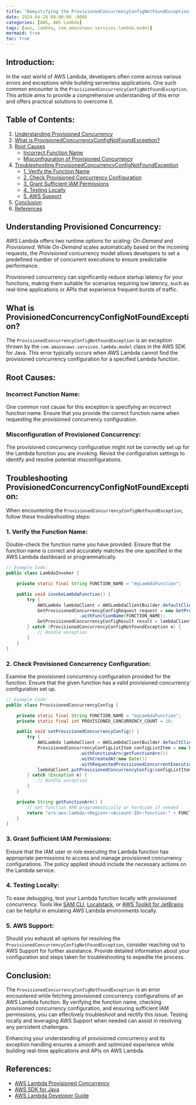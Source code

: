 ```yaml
---
title: "Demystifying the ProvisionedConcurrencyConfigNotFoundException in AWS Lambda"
date: 2024-04-28 09:00:00 -0000
categories: [AWS, AWS Lambda]
tags: [aws, lambda, com.amazonaws.services.lambda.model]
mermaid: true
toc: true
---
```



## Introduction:

In the vast world of AWS Lambda, developers often come across various errors and exceptions while building serverless applications. One such common encounter is the `ProvisionedConcurrencyConfigNotFoundException`. This article aims to provide a comprehensive understanding of this error and offers practical solutions to overcome it.

## Table of Contents:

1. [Understanding Provisioned Concurrency](#understanding-provisioned-concurrency)
2. [What is ProvisionedConcurrencyConfigNotFoundException?](#what-is-provisionedconcurrencyconfignotfoundexception)
3. [Root Causes](#root-causes)
    - [Incorrect Function Name](#incorrect-function-name)
    - [Misconfiguration of Provisioned Concurrency](#misconfiguration-of-provisioned-concurrency)
4. [Troubleshooting ProvisionedConcurrencyConfigNotFoundException](#troubleshooting-provisionedconcurrencyconfignotfoundexception)
   - [1. Verify the Function Name](#1-verify-the-function-name)
   - [2. Check Provisioned Concurrency Configuration](#2-check-provisioned-concurrency-configuration)
   - [3. Grant Sufficient IAM Permissions](#3-grant-sufficient-iam-permissions)
   - [4. Testing Locally](#4-testing-locally)
   - [5. AWS Support](#5-aws-support)
5. [Conclusion](#conclusion)
6. [References](#references)

## Understanding Provisioned Concurrency:

AWS Lambda offers two runtime options for scaling: *On-Demand* and *Provisioned*. While *On-Demand* scales automatically based on the incoming requests, the *Provisioned* concurrency model allows developers to set a predefined number of concurrent executions to ensure predictable performance.

Provisioned concurrency can significantly reduce startup latency for your functions, making them suitable for scenarios requiring low latency, such as real-time applications or APIs that experience frequent bursts of traffic.

## What is ProvisionedConcurrencyConfigNotFoundException?

The `ProvisionedConcurrencyConfigNotFoundException` is an exception thrown by the `com.amazonaws.services.lambda.model` class in the AWS SDK for Java. This error typically occurs when AWS Lambda cannot find the provisioned concurrency configuration for a specified Lambda function.

## Root Causes:

### Incorrect Function Name:

One common root cause for this exception is specifying an incorrect function name. Ensure that you provide the correct function name when requesting the provisioned concurrency configuration.

### Misconfiguration of Provisioned Concurrency:

The provisioned concurrency configuration might not be correctly set up for the Lambda function you are invoking. Revisit the configuration settings to identify and resolve potential misconfigurations.

## Troubleshooting ProvisionedConcurrencyConfigNotFoundException:

When encountering the `ProvisionedConcurrencyConfigNotFoundException`, follow these troubleshooting steps:

### 1. Verify the Function Name:

Double-check the function name you have provided. Ensure that the function name is correct and accurately matches the one specified in the AWS Lambda dashboard or programmatically.

```java
// Example Code:
public class LambdaInvoker {

    private static final String FUNCTION_NAME = "myLambdaFunction";

    public void invokeLambdaFunction() {
        try {
            AWSLambda lambdaClient = AWSLambdaClientBuilder.defaultClient();
            GetProvisionedConcurrencyConfigRequest request = new GetProvisionedConcurrencyConfigRequest()
                            .withFunctionName(FUNCTION_NAME);
            GetProvisionedConcurrencyConfigResult result = lambdaClient.getProvisionedConcurrencyConfig(request);
        } catch (ProvisionedConcurrencyConfigNotFoundException e) {
            // Handle exception
        }
    }
}
```

### 2. Check Provisioned Concurrency Configuration:

Examine the provisioned concurrency configuration provided for the function. Ensure that the given function has a valid provisioned concurrency configuration set up.

```java
// Example Code:
public class ProvisionedConcurrencyConfig {

    private static final String FUNCTION_NAME = "myLambdaFunction";
    private static final int PROVISIONED_CONCURRENCY_COUNT = 10;

    public void setProvisionedConcurrencyConfig() {
        try {
            AWSLambda lambdaClient = AWSLambdaClientBuilder.defaultClient();
            ProvisionedConcurrencyConfigListItem configListItem = new ProvisionedConcurrencyConfigListItem()
                            .withFunctionArn(getFunctionArn())
                            .withCreatedAt(new Date())
                            .withRequestedProvisionedConcurrentExecutions(PROVISIONED_CONCURRENCY_COUNT);
            lambdaClient.putProvisionedConcurrencyConfig(configListItem);
        } catch (Exception e) {
            // Handle exception
        }
    }

    private String getFunctionArn() {
        // Get function ARN programmatically or hardcode if needed
        return "arn:aws:lambda:<Region>:<Account-ID>:function:" + FUNCTION_NAME;
    }
}
```

### 3. Grant Sufficient IAM Permissions:

Ensure that the IAM user or role executing the Lambda function has appropriate permissions to access and manage provisioned concurrency configurations. The policy applied should include the necessary actions on the Lambda service.

### 4. Testing Locally:

To ease debugging, test your Lambda function locally with provisioned concurrency. Tools like [SAM CLI](https://aws.amazon.com/serverless/sam/), [Localstack](https://localstack.cloud/), or [AWS Toolkit for JetBrains](https://www.jetbrains.com/aws/) can be helpful in emulating AWS Lambda environments locally.

### 5. AWS Support:

Should you exhaust all options for resolving the `ProvisionedConcurrencyConfigNotFoundException`, consider reaching out to AWS Support for further assistance. Provide detailed information about your configuration and steps taken for troubleshooting to expedite the process.

## Conclusion:

The `ProvisionedConcurrencyConfigNotFoundException` is an error encountered while fetching provisioned concurrency configurations of an AWS Lambda function. By verifying the function name, checking provisioned concurrency configuration, and ensuring sufficient IAM permissions, you can effectively troubleshoot and rectify this issue. Testing locally and leveraging AWS Support when needed can assist in resolving any persistent challenges.

Enhancing your understanding of provisioned concurrency and its exception handling ensures a smooth and optimized experience while building real-time applications and APIs on AWS Lambda.

## References:

- [AWS Lambda Provisioned Concurrency](https://aws.amazon.com/lambda/features/provisioned-concurrency/)
- [AWS SDK for Java](https://aws.amazon.com/sdk-for-java/)
- [AWS Lambda Developer Guide](https://docs.aws.amazon.com/lambda/latest/dg/welcome.html)
